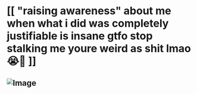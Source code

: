# [[ "raising awareness" about me when what i did was completely justifiable is insane gtfo stop stalking me youre weird as shit lmao 😭🙏 ]]
## ![Image](https://github.com/user-attachments/assets/2d8cff07-a28f-41cd-87fb-38abae4edbcb)

<!--
**27-jjay/27-jjay** is a ✨ _special_ ✨ repository because its `README.md` (this file) appears on your GitHub profile.

Here are some ideas to get you started:

- 🔭 I’m currently working on ...
- 🌱 I’m currently learning ...
- 👯 I’m looking to collaborate on ...
- 🤔 I’m looking for help with ...
- 💬 Ask me about ...
- 📫 How to reach me: ...
- 😄 Pronouns: ...
- ⚡ Fun fact: ...
-->
